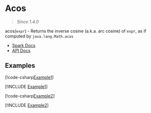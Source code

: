 ﻿# Acos

> _Since 1.4.0_

acos(`expr`) - Returns the inverse cosine (a.k.a. arc cosine) of `expr`, as if
computed by `java.lang.Math.acos`

* [Spark Docs](https://spark.apache.org/docs/3.2.2/api/sql/index.html#acos)
* [API Docs](xref:TypedSpark.NET.Functions.Acos*)

## Examples

[!code-csharp[Example1](../../../TypedSpark.NET.Tests/Examples/Acos.cs#Example1)]

[!INCLUDE [Example1](../../../TypedSpark.NET.Tests/Examples/__examples__/Acos.Case1.md)]

[!code-csharp[Example2](../../../TypedSpark.NET.Tests/Examples/Acos.cs#Example2)]

[!INCLUDE [Example2](../../../TypedSpark.NET.Tests/Examples/__examples__/Acos.Case2.md)]
